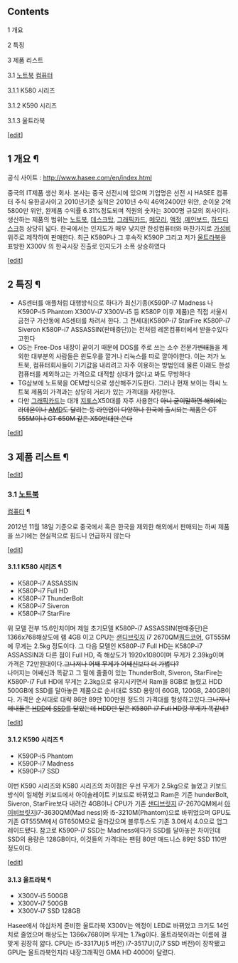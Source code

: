 ## Contents

    

1 개요

2 특징

3 제품 리스트

    

3.1 [노트북](%EB%85%B8%ED%8A%B8%EB%B6%81.md)
[컴퓨터](%EC%BB%B4%ED%93%A8%ED%84%B0.md)

    

3.1.1 K580 시리즈

3.1.2 K590 시리즈

3.1.3 울트라북

[[edit](http://rigvedawiki.net/r1/wiki.php/Hasee?action=edit&section=1)]

## 1 개요 ¶

공식 사이트 : <http://www.hasee.com/en/index.html>

  

중국의 IT제품 생산 회사. 본사는 중국 선전시에 있으며 기업명은 선전 시 HASEE 컴퓨터 주식 유한공사이고 2010년기준 실적은
2010년 수익 46억2400만 위안, 순이윤 2억5800만 위안, 완제품 수익률 6.31%정도되며 직원의 숫자는 3000명 규모의
회사이다. 생산하는 제품의 범위는 [노트북](%EB%85%B8%ED%8A%B8%EB%B6%81.md),
[데스크탑](%EB%8D%B0%EC%8A%A4%ED%81%AC%ED%83%91.md),
[그래픽카드](%EA%B7%B8%EB%9E%98%ED%94%BD%EC%B9%B4%EB%93%9C.md),
[메모리](%EB%A9%94%EB%AA%A8%EB%A6%AC.md), [액정](%EC%95%A1%EC%A0%95.md)
,[메인보드](%EB%A9%94%EC%9D%B8%EB%B3%B4%EB%93%9C.md),
[하드디스크](%ED%95%98%EB%93%9C%EB%94%94%EC%8A%A4%ED%81%AC.md)등 상당히 넓다. 한국에서는
인지도가 매우 낮지만 한성컴퓨터와 마찬가지로 [가성비](%EA%B0%80%EC%84%B1%EB%B9%84.md)위주로 제작하여
판매한다. 최근 K580P나 그 후속작 K590P 그리고 저가
[울트라북](%EC%9A%B8%ED%8A%B8%EB%9D%BC%EB%B6%81.md)을 표방한 X300V 의 한국시장 진출로 인지도가
소폭 상승하였다

[[edit](http://rigvedawiki.net/r1/wiki.php/Hasee?action=edit&section=2)]

## 2 특징 ¶

  * AS센터를 애플처럼 대행방식으로 하다가 최신기종(K590P-i7 Madness 나 K590P-i5 Phantom X300V-i7 X300V-i5 등 K580P 이후 제품)은 직접 서울시 금천구 가산동에 AS센터를 차려서 한다. 그 전세대(K580P-i7 StarFire K580P-i7 Siveron K580P-i7 ASSASSIN(판매중단))는 전처럼 레몬컴퓨터에서 받을수있다고한다
  * OS는 Free-Dos 내장이 끝이기 때문에 DOS를 주로 쓰는 소수 전문가<del>변태</del>들을 제외한 대부분의 사람들은 윈도우를 깔거나 리눅스를 따로 깔아야한다. 이는 저가 노트북, 컴퓨터회사들이 기기값을 내리려고 자주 이용하는 방법인데 물론 이래도 한성컴퓨터를 제외하고는 가격으로 대적할 상대가 없다고 봐도 무방하다
  * TG삼보에 노트북을 OEM방식으로 생산해주기도한다. 그러나 현재 보이는 하씨 노트북 제품의 가격과는 상당히 거리가 있는 가격대을 자랑한다.
  * 다만 [그래픽카드](%EA%B7%B8%EB%9E%98%ED%94%BD%EC%B9%B4%EB%93%9C.md)는 대개 [지포스](%EC%A7%80%ED%8F%AC%EC%8A%A4.md)X50대를 자주 사용한다 <del>아니 굳이말하면 해외에는 라데온이나 [AMD](AMD.md)도 달리는 등 라인업이 다양하나 한국에 출시되는 제품은 GT 555M이나 GT 650M 같은 X50번대만 쓴다</del>  

[[edit](http://rigvedawiki.net/r1/wiki.php/Hasee?action=edit&section=3)]

## 3 제품 리스트 ¶

[[edit](http://rigvedawiki.net/r1/wiki.php/Hasee?action=edit&section=4)]

### 3.1 [노트북](%EB%85%B8%ED%8A%B8%EB%B6%81.md)
[컴퓨터](%EC%BB%B4%ED%93%A8%ED%84%B0.md) ¶

2012년 11월 18일 기준으로 중국에서 혹은 한국을 제외한 해외에서 판매되는 하씨 제품을 쓰기에는 현실적으로 힘드니 언급하지 않는다

[[edit](http://rigvedawiki.net/r1/wiki.php/Hasee?action=edit&section=5)]

#### 3.1.1 K580 시리즈 ¶

  * K580P-i7 ASSASSIN
  * K580P-i7 Full HD
  * K580P-i7 ThunderBolt
  * K580P-i7 Siveron
  * K580P-i7 StarFire  

위 모델 전부 15.6인치이며 제일 초기모델 K580P-i7 ASSASSIN(판매중단)은 1366x768해상도에 램 4GB 이고 CPU는
[샌디브릿지](%EC%83%8C%EB%94%94%EB%B8%8C%EB%A6%BF%EC%A7%80.md) i7
2670QM[쿼드코어](%EC%BF%BC%EB%93%9C%EC%BD%94%EC%96%B4.md), GT555M에 무게는 2.5kg
정도이다. 그 다음 모델인 K580P-i7 Full HD는 K580P-i7 ASSASSIN과 다른 점이 Full HD, 즉 해상도가
1920x1080이며 무게가 2.39kg이며 가격은 72만원대이다.<del>그나저나 어째 무게가 어쌔신보다 더 가볍다?</del>  
나머지는 어쌔신과 똑같고 그 밑에 줄줄이 있는 ThunderBolt, Siveron, StarFire는 K580P-i7 Full HD에
무게는 2.3kg으로 유지시키면서 Ram을 8GB로 늘렸고 HDD 500GB에 SSD를 달아놓은 제품으로 순서대로 SSD 용량이 60GB,
120GB, 240GB이다. 가격은 순서대로 대략 86만 89만 100만원 정도의 가격대를 형성하고있다.<del>그나저나 얘내들은
[HDD](HDD.md)에 [SSD](SSD.md)를 달았는데 HDD만 달은 K580P-i7 Full HD랑 무게가
똑같네?</del>

[[edit](http://rigvedawiki.net/r1/wiki.php/Hasee?action=edit&section=6)]

#### 3.1.2 K590 시리즈 ¶

  * K590P-i5 Phantom
  * K590P-i7 Madness
  * K590P-i7 SSD  

이번 K590 시리즈와 K580 시리즈의 차이점은 우선 무게가 2.5kg으로 늘었고 키보드 방식이 일체형 키보드에서 아이솔레이트 키보드로
바뀌었고 Ram은 기존 hunderBolt, Siveron, StarFire보다 내려간 4GB이나 CPU가 기존
[샌디브릿지](%EC%83%8C%EB%94%94%EB%B8%8C%EB%A6%BF%EC%A7%80.md) i7-2670QM에서 [아이비브릿지](%EC%95%84%EC%9D%B4%EB%B9%84%EB%B8%8C%EB%A6%BF%EC%A7%80.md)i7-3630QM(Mad
ness)와 i5-3210M(Phantom)으로 바뀌었으며 GPU도 기존 GT555M에서 GT650M으로 올라갔으며 블루투스도 기존
3.0에서 4.0으로 업그레이드됐다. 참고로 K590P-i7 SSD는 Madness에다가 SSD를 달아놓은 차이인데 SSD의 용량은
128GB이다, 이것들의 가격대는 팬텀 80만 매드니스 89만 SSD 110만 정도이다.

[[edit](http://rigvedawiki.net/r1/wiki.php/Hasee?action=edit&section=7)]

#### 3.1.3 울트라북 ¶

  * X300V-i5 500GB 
  * X300V-i7 500GB
  * X300V-i7 SSD 128GB  

Hasee에서 야심차게 준비한 울트라북 X300V는 액정이 LED로 바뀌었고 크기도 14인치로 줄었으며 해상도는 1366x768이며 무게는
1.7kg이다. 울트라북이라는 이름에 걸맞게 굉장히 얇다. CPU는 i5-3317U(i5 버전) i7-3517U(i7,i7 SSD 버전)이
장착됐고 GPU는 울트라북인지라 내장그래픽인 GMA HD 4000이 달렸다.

